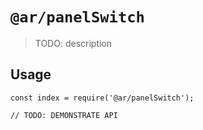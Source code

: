 # `@ar/panelSwitch`

> TODO: description

## Usage

```
const index = require('@ar/panelSwitch');

// TODO: DEMONSTRATE API
```
